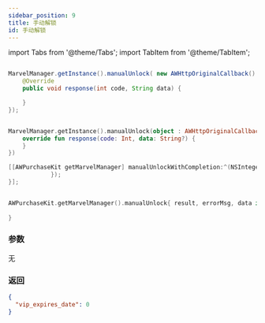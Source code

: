 ```yaml
---
sidebar_position: 9
title: 手动解锁
id: 手动解锁
---
```



import Tabs from '@theme/Tabs';
import TabItem from '@theme/TabItem';

<Tabs>
  <TabItem value="Java" label="Java" default>

```Java

MarvelManager.getInstance().manualUnlock( new AWHttpOriginalCallback() {
    @Override
    public void response(int code, String data) {

    }
});
```
  </TabItem>
  <TabItem value="Kotlin" label="Kotlin">

```Kotlin

MarvelManager.getInstance().manualUnlock(object : AWHttpOriginalCallback{
    override fun response(code: Int, data: String?) {
    }
})
```
  </TabItem>
  <TabItem value="Objective-C" label="Objective-C">

```Objective-C 
[[AWPurchaseKit getMarvelManager] manualUnlockWithCompletion:^(NSInteger result, NSString * _Nonnull errorMsg, NSDictionary * _Nullable data) {
            });
}];
```
  </TabItem>
  <TabItem value="Swift" label="Swift">

```Swift

AWPurchaseKit.getMarvelManager().manualUnlock{ result, errorMsg, data in
    
}
```
  </TabItem>
</Tabs>

### 参数
无

### 返回
```Json
{
  "vip_expires_date": 0
}

```